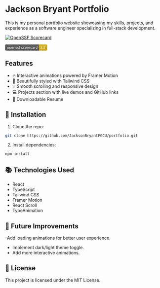 # Jackson Bryant Portfolio

This is my personal portfolio website showcasing my skills, projects, and experience as a software engineer specializing in full-stack development.

[![OpenSSF Scorecard](https://api.securityscorecards.dev/projects/github.com/JacksonBryantFGCU/portfolio-typescript/badge)](https://securityscorecards.dev/viewer/?uri=github.com/JacksonBryantFGCU/portfolio-typescript)

<svg xmlns="http://www.w3.org/2000/svg" width="136" height="20" role="img" aria-label="openssf scorecard: 3.3">
  <title>openssf scorecard: 3.3</title>
  <linearGradient id="s" x2="0" y2="100%">
    <stop offset="0" stop-color="#bbb" stop-opacity=".1"/>
    <stop offset="1" stop-opacity=".1"/>
  </linearGradient>
  <clipPath id="r">
    <rect width="136" height="20" rx="3" fill="#fff"/>
  </clipPath>
  <g clip-path="url(#r)">
    <rect width="109" height="20" fill="#555"/>
    <rect x="109" width="27" height="20" fill="#dfb317"/>
    <rect width="136" height="20" fill="url(#s)"/>
  </g>
  <g fill="#fff" text-anchor="middle" font-family="Verdana,Geneva,DejaVu Sans,sans-serif" text-rendering="geometricPrecision" font-size="110">
    <text aria-hidden="true" x="555" y="150" fill="#010101" fill-opacity=".3" transform="scale(.1)" textLength="990">openssf scorecard</text>
    <text x="555" y="140" transform="scale(.1)" fill="#fff" textLength="990">openssf scorecard</text>
    <text aria-hidden="true" x="1215" y="150" fill="#010101" fill-opacity=".3" transform="scale(.1)" textLength="170">3.3</text>
    <text x="1215" y="140" transform="scale(.1)" fill="#fff" textLength="170">3.3</text>
  </g>
</svg>

## Features
- 🔥 Interactive animations powered by Framer Motion
- 🎨 Beautifully styled with Tailwind CSS
- 💡 Smooth scrolling and responsive design
- 💻 Projects section with live demos and GitHub links
- 📜 Downloadable Resume

## 🔧 Installation
1. Clone the repo:  

```bash
git clone https://github.com/JacksonBryantFGCU/portfolio.git
```

2. Install dependencies:

```bash
npm install
```

## 📚 Technologies Used
- React
- TypeScript
- Tailwind CSS
- Framer Motion
- React Scroll
- TypeAnimation


## 🎨 Future Improvements
-Add loading animations for better user experience.
- Implement dark/light theme toggle.
- Add more interactive animations.

## 📄 License
This project is licensed under the MIT License.
